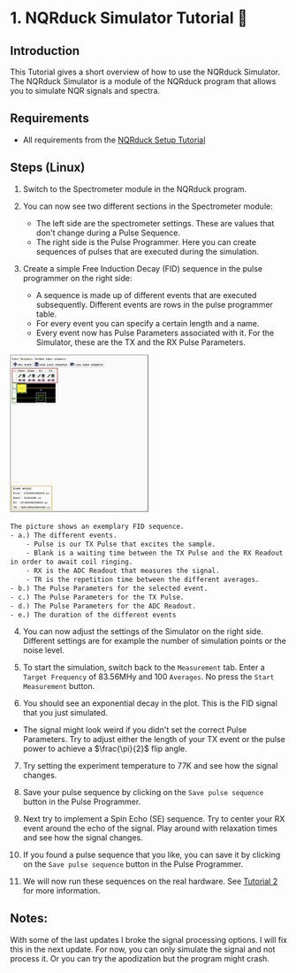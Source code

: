 # 1. NQRduck Simulator Tutorial 🦆
## Introduction
This Tutorial gives a short overview of how to use the NQRduck Simulator. The NQRduck Simulator is a module of the NQRduck program that allows you to simulate NQR signals and spectra.

## Requirements
* All requirements from the [NQRduck Setup Tutorial](0_NQRduck_Setup.md)

## Steps (Linux)
1. Switch to the Spectrometer module in the NQRduck program.

2. You can now see two different sections in the Spectrometer module:
    - The left side are the spectrometer settings. These are values that don't  change during a Pulse Sequence.
    - The right side is the Pulse Programmer. Here you can create sequences of pulses that are executed during the simulation.

3. Create a simple Free Induction Decay (FID) sequence in the pulse programmer on the right side:
    - A sequence is made up of different events that are executed subsequently. Different events are rows in the pulse programmer table. 
    - For every event you can specify a certain length and a name. 
    - Every event now has Pulse Parameters associated with it. For the Simulator, these are the TX and the RX Pulse Parameters.

<img src="Figures/1_pulseprogrammer.png" width=50%>

    The picture shows an exemplary FID sequence.
    - a.) The different events.
        - Pulse is our TX Pulse that excites the sample.
        - Blank is a waiting time between the TX Pulse and the RX Readout in order to await coil ringing.
        - RX is the ADC Readout that measures the signal.
        - TR is the repetition time between the different averages. 
    - b.) The Pulse Parameters for the selected event.
    - c.) The Pulse Parameters for the TX Pulse.
    - d.) The Pulse Parameters for the ADC Readout.
    - e.) The duration of the different events

4. You can now adjust the settings  of the Simulator on the right side. Different settings are for example the number of simulation points or the noise level.

5. To start the simulation, switch back to the `Measurement` tab. Enter a `Target Frequency` of 83.56MHy and 100 `Averages`. No press the `Start Measurement` button.

6. You should see an exponential decay in the plot. This is the FID signal that you just simulated.
 - The signal might look weird if you didn't set the correct Pulse Parameters. Try to adjust either the length of your TX event or the pulse power to achieve a $\frac{\pi}{2}$ flip angle.

 7. Try setting the experiment temperature to 77K and see how the signal changes.

 9. Save your pulse sequence by clicking on the `Save pulse sequence` button in the Pulse Programmer.

 8. Next try to implement a Spin Echo (SE) sequence. Try to center your RX event around the echo of the signal. Play around with relaxation times and see how the signal changes.

10. If you found a pulse sequence that you like, you can save it by clicking on the `Save pulse sequence` button in the Pulse Programmer.

11. We will now run these sequences on the real hardware. See [Tutorial 2](2_LimeNQR.md) for more information.

## Notes:
With some of the last updates I broke the signal processing options. I will fix this in the next update. For now, you can only simulate the signal and not process it. Or you can try the apodization but the program might crash.

<!-- TODO:
Screenshot of the pulse programmer with a simple FID sequence
-->